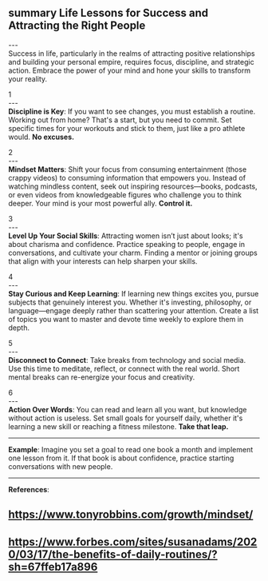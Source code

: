 ## summary Life Lessons for Success and Attracting the Right People<br>
---<br>
Success in life, particularly in the realms of attracting positive relationships and building your personal empire, requires focus, discipline, and strategic action. Embrace the power of your mind and hone your skills to transform your reality.

1<br>
---<br>
**Discipline is Key**: If you want to see changes, you must establish a routine. Working out from home? That's a start, but you need to commit. Set specific times for your workouts and stick to them, just like a pro athlete would. **No excuses.** 

2<br>
---<br>
**Mindset Matters**: Shift your focus from consuming entertainment (those crappy videos) to consuming information that empowers you. Instead of watching mindless content, seek out inspiring resources—books, podcasts, or even videos from knowledgeable figures who challenge you to think deeper. Your mind is your most powerful ally. **Control it.**

3<br>
---<br>
**Level Up Your Social Skills**: Attracting women isn’t just about looks; it's about charisma and confidence. Practice speaking to people, engage in conversations, and cultivate your charm. Finding a mentor or joining groups that align with your interests can help sharpen your skills. 

4<br>
---<br>
**Stay Curious and Keep Learning**: If learning new things excites you, pursue subjects that genuinely interest you. Whether it's investing, philosophy, or language—engage deeply rather than scattering your attention. Create a list of topics you want to master and devote time weekly to explore them in depth.

5<br>
---<br>
**Disconnect to Connect**: Take breaks from technology and social media. Use this time to meditate, reflect, or connect with the real world. Short mental breaks can re-energize your focus and creativity.

6<br>
---<br>
**Action Over Words**: You can read and learn all you want, but knowledge without action is useless. Set small goals for yourself daily, whether it's learning a new skill or reaching a fitness milestone. **Take that leap.**

---
**Example**: Imagine you set a goal to read one book a month and implement one lesson from it. If that book is about confidence, practice starting conversations with new people. 

---
**References**: 
## https://www.tonyrobbins.com/growth/mindset/
## https://www.forbes.com/sites/susanadams/2020/03/17/the-benefits-of-daily-routines/?sh=67ffeb17a896